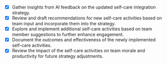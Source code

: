 - [x] Gather insights from AI feedback on the updated self-care integration strategy.
- [x] Review and draft recommendations for new self-care activities based on team input and incorporate them into the strategy.
- [x] Explore and implement additional self-care activities based on team member suggestions to further enhance engagement.
- [x] Document the outcomes and effectiveness of the newly implemented self-care activities.
- [x] Review the impact of the self-care activities on team morale and productivity for future strategy adjustments.